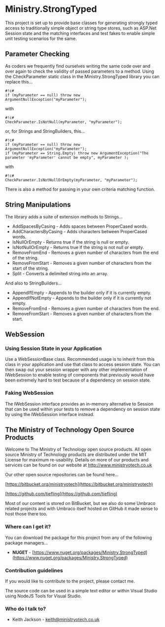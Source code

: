 # Ministry.StrongTyped #
This project is set up to provide base classes for generating strongly typed access to traditionally simple object or string type stores, such as ASP.Net Session state and the matching interfaces and test fakes to enable simple unit testing scenarios for the same.

## Parameter Checking ##
As coders we frequently find ourselves writing the same code over and over again to check the validity of passed parameters to a method. Using the CheckParameter static class in the Ministry.StrongTyped library you can replace this...
```
#!c#
if (myParameter == null) throw new ArgumentNullException("myParameter");
```
with
```
#!c#
CheckParameter.IsNotNull(myParameter, "myParameter");
```
or, for Strings and StringBuilders, this...
```
#!c#
if (myParameter == null) throw new ArgumentNullException("myParameter");
if (myParameter == String.Empty) throw new ArgumentException("The parameter 'myParameter' cannot be empty", myParameter );
```
with
```
#!c#
CheckParameter.IsNotNullOrEmpty(myParameter, "myParameter");
```
There is also a method for passing in your own criteria matching function.

## String Manipulations ##
The library adds a suite of extension methods to Strings...

* AddSpacesByCasing - Adds spaces between ProperCased words.
* AddCharactersByCasing - Adds characters between ProperCased words.
* IsNullOrEmpty - Returns true if the string is null or empty.
* IsNotNullOrEmpty - Returns true if the string is not null or empty.
* RemoveFromEnd - Removes a given number of characters from the end of the string.
* RemoveFromStart - Removes a given number of characters from the start of the string.
* Split - Converts a delimited string into an array.

And also to StringBuilders...

* AppendIfEmpty - Appends to the builder only if it is currently empty.
* AppendIfNotEmpty - Appends to the builder only if it is currently not empty.
* RemoveFromEnd - Removes a given number of characters from the end.
* RemoveFromStart - Removes a given number of characters from the start.

## WebSession ##
### Using Session State in your Application ###
Use a WebSessionBase class. Recommended usage is to inherit from this class in your application and use that class to access session state. You can then swap out your session wrapper with any other implementation of IWebSession to enable testing of components that previously would have been extremely hard to test because of a dependency on session state.

### Faking WebSession ###
The IWebSession interface provides an in-memory alternative to Session that can be used within your tests to remove a dependency on session state by using the IWebSession interface instead.

## The Ministry of Technology Open Source Products ##
Welcome to The Ministry of Technology open source products. All open source Ministry of Technology products are distributed under the MIT License for maximum re-usability. Details on more of our products and services can be found on our website at http://www.ministryotech.co.uk

Our other open source repositories can be found here...

[https://bitbucket.org/ministryotech](https://bitbucket.org/ministryotech)

[https://github.com/tiefling](https://github.com/tiefling)

Most of our content is stored on BitBucket, but we also do some Umbraco related projects and with Umbraco itself hosted on GitHub it made sense to host those there too.

### Where can I get it? ###
You can download the package for this project from any of the following package managers...

- **NUGET** - [https://www.nuget.org/packages/Ministry.StrongTyped](https://www.nuget.org/packages/Ministry.StrongTyped)

### Contribution guidelines ###
If you would like to contribute to the project, please contact me.

The source code can be used in a simple text editor or within Visual Studio using NodeJS Tools for Visual Studio.

### Who do I talk to? ###
* Keith Jackson - keith@ministryotech.co.uk